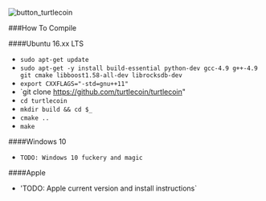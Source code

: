 ![button_turtlecoin](https://user-images.githubusercontent.com/34389545/34466285-8116230c-ee93-11e7-9471-4469b4ad479b.gif)

###How To Compile

####Ubuntu 16.xx LTS
- `sudo apt-get update`
- `sudo apt-get -y install build-essential python-dev gcc-4.9 g++-4.9 git cmake libboost1.58-all-dev librocksdb-dev`
- `export CXXFLAGS="-std=gnu++11"`
- `git clone https://github.com/turtlecoin/turtlecoin"
- `cd turtlecoin`
- `mkdir build && cd $_`
- `cmake ..`
- `make`

####Windows 10
- `TODO: Windows 10 fuckery and magic`

####Apple
- 'TODO: Apple current version and install instructions`
